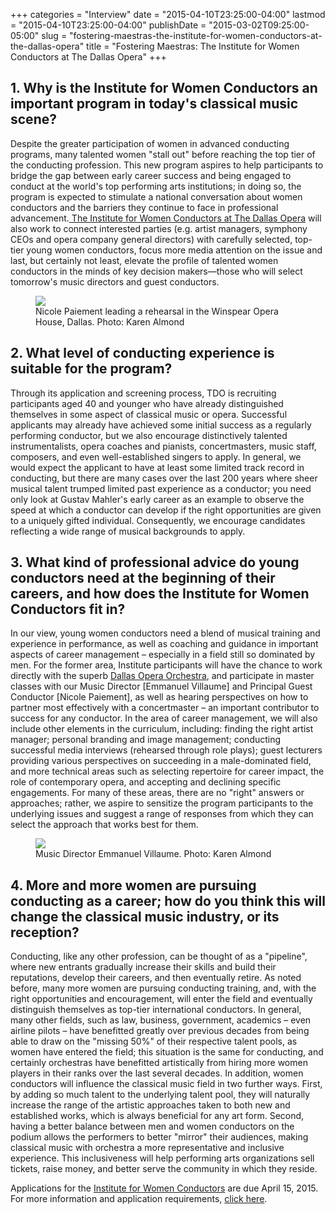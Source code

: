 +++
categories = "Interview"
date = "2015-04-10T23:25:00-04:00"
lastmod = "2015-04-10T23:25:00-04:00"
publishDate = "2015-03-02T09:25:00-05:00"
slug = "fostering-maestras-the-institute-for-women-conductors-at-the-dallas-opera"
title = "Fostering Maestras: The Institute for Women Conductors at The Dallas Opera"
+++

<h2>1. Why is the Institute for Women Conductors an important program in today's classical music scene?</h2>
<p>
	Despite the greater participation of women in advanced conducting programs, many talented women "stall out" before reaching the top tier of the conducting profession. This new program aspires to help participants to bridge the gap between early career success and being engaged to conduct at the world's top performing arts institutions; in doing so, the program is expected to stimulate a national conversation about women conductors and the barriers they continue to face in professional advancement.<a href="http://dallasopera.org/learn/womens-conducting-institute/" target="_blank"> The Institute for Women Conductors at The Dallas Opera</a> will also work to connect interested parties (e.g. artist managers, symphony CEOs and opera company general directors) with carefully selected, top-tier young women conductors, focus more media attention on the issue and last, but certainly not least, elevate the profile of talented women conductors in the minds of key decision makers—those who will select tomorrow's music directors and guest conductors.
</p>
<figure data-type="image"><a href="/webhook-uploads/1428722580079/Paiement2_Fotor.jpg"><img data-resize-src="http://lh3.googleusercontent.com/3fxWHjXack33A_CH1X3WmfLMn9x6AuWc6_RPQC2SuL5YuBm00z4BQuJrw8aLOPU7Nto2CGIlzswir2mCDyYWr5xVEl6p" src="http://lh3.googleusercontent.com/3fxWHjXack33A_CH1X3WmfLMn9x6AuWc6_RPQC2SuL5YuBm00z4BQuJrw8aLOPU7Nto2CGIlzswir2mCDyYWr5xVEl6p=s1200"></a><figcaption>Nicole Paiement leading a rehearsal in the Winspear Opera House, Dallas. Photo: Karen Almond</figcaption></figure>
<h2>2. What level of conducting experience is suitable for the program?</h2>
<p>
	Through its application and screening process, TDO is recruiting participants aged 40 and younger who have already distinguished themselves in some aspect of classical music or opera. Successful applicants may already have achieved some initial success as a regularly performing conductor, but we also encourage distinctively talented instrumentalists, opera coaches and pianists, concertmasters, music staff, composers, and even well-established singers to apply. In general, we would expect the applicant to have at least some limited track record in conducting, but there are many cases over the last 200 years where sheer musical talent trumped limited past experience as a conductor; you need only look at Gustav Mahler's early career as an example to observe the speed at which a conductor can develop if the right opportunities are given to a uniquely gifted individual. Consequently, we encourage candidates reflecting a wide range of musical backgrounds to apply.
</p>
<h2>3. What kind of professional advice do young conductors need at the beginning of their careers, and how does the Institute for Women Conductors fit in?</h2>
<p>
	In our view, young women conductors need a blend of musical training and experience in performance, as well as coaching and guidance in important aspects of career management – especially in a field still so dominated by men. For the former area, Institute participants will have the chance to work directly with the superb <a href="http://dallasopera.org/about/staff/orchestra/" target="_blank">Dallas Opera Orchestra</a>, and participate in master classes with our Music Director [Emmanuel Villaume] and Principal Guest Conductor [Nicole Paiement], as well as hearing perspectives on how to partner most effectively with a concertmaster – an important contributor to success for any conductor. In the area of career management, we will also include other elements in the curriculum, including: finding the right artist manager; personal branding and image management; conducting successful media interviews (rehearsed through role plays); guest lecturers providing various perspectives on succeeding in a male-dominated field, and more technical areas such as selecting repertoire for career impact, the role of contemporary opera, and accepting and declining specific engagements. For many of these areas, there are no "right" answers or approaches; rather, we aspire to sensitize the program participants to the underlying issues and suggest a range of responses from which they can select the approach that works best for them.
</p>
<figure data-type="image"><a href="/webhook-uploads/1428722660755/KAP_7316A_Fotor.jpg"><img data-resize-src="http://lh3.googleusercontent.com/iDk27_zl8nyZicfHCiTBBWRvZXuk6V-09qdkqLjLX-KaeHJQOTzTsPtqo_G6ypoRpkpxmjL8PmscGNoi8IAvBRNXMyHk" src="http://lh3.googleusercontent.com/iDk27_zl8nyZicfHCiTBBWRvZXuk6V-09qdkqLjLX-KaeHJQOTzTsPtqo_G6ypoRpkpxmjL8PmscGNoi8IAvBRNXMyHk=s1200"></a><figcaption>Music Director Emmanuel Villaume. Photo: Karen Almond</figcaption></figure>
<h2>4. More and more women are pursuing conducting as a career; how do you think this will change the classical music industry, or its reception?</h2>
<p>
	Conducting, like any other profession, can be thought of as a "pipeline", where new entrants gradually increase their skills and build their reputations, develop their careers, and then eventually retire. As noted before, many more women are pursuing conducting training, and, with the right opportunities and encouragement, will enter the field and eventually distinguish themselves as top-tier international conductors. In general, many other fields, such as law, business, government, academics – even airline pilots – have benefitted greatly over previous decades from being able to draw on the "missing 50%" of their respective talent pools, as women have entered the field; this situation is the same for conducting, and certainly orchestras have benefitted artistically from hiring more women players in their ranks over the last several decades. In addition, women conductors will influence the classical music field in two further ways. First, by adding so much talent to the underlying talent pool, they will naturally increase the range of the artistic approaches taken to both new and established works, which is always beneficial for any art form. Second, having a better balance between men and women conductors on the podium allows the performers to better "mirror" their audiences, making classical music with orchestra a more representative and inclusive experience. This inclusiveness will help performing arts organizations sell tickets, raise money, and better serve the community in which they reside.
</p>
<p>
	Applications for the <a href="http://dallasopera.org/learn/womens-conducting-institute/" target="_blank">Institute for Women Conductors</a> are due April 15, 2015. For more information and application requirements, <a href="http://dallasopera.org/learn/womens-conducting-institute/" target="_blank">click here</a>.
</p>
